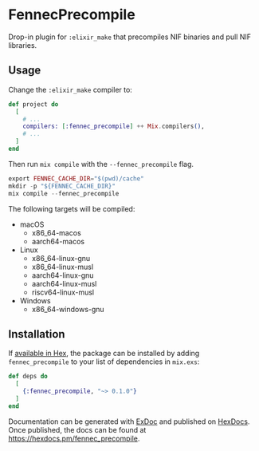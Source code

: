 # FennecPrecompile

Drop-in plugin for `:elixir_make` that precompiles NIF binaries and pull NIF libraries.

## Usage
Change the `:elixir_make` compiler to:

```elixir
def project do
  [
    # ...
    compilers: [:fennec_precompile] ++ Mix.compilers(),
    # ...
  ]
end
```

Then run `mix compile` with the `--fennec_precompile` flag.
```elixir
export FENNEC_CACHE_DIR="$(pwd)/cache"
mkdir -p "${FENNEC_CACHE_DIR}"
mix compile --fennec_precompile
```

The following targets will be compiled:

- macOS
  - x86_64-macos
  - aarch64-macos
- Linux
  - x86_64-linux-gnu
  - x86_64-linux-musl
  - aarch64-linux-gnu
  - aarch64-linux-musl
  - riscv64-linux-musl
- Windows
  - x86_64-windows-gnu

## Installation

If [available in Hex](https://hex.pm/docs/publish), the package can be installed
by adding `fennec_precompile` to your list of dependencies in `mix.exs`:

```elixir
def deps do
  [
    {:fennec_precompile, "~> 0.1.0"}
  ]
end
```

Documentation can be generated with [ExDoc](https://github.com/elixir-lang/ex_doc)
and published on [HexDocs](https://hexdocs.pm). Once published, the docs can
be found at <https://hexdocs.pm/fennec_precompile>.

